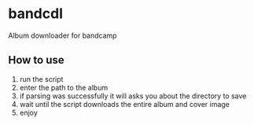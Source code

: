 # bandcdl
Album downloader for bandcamp

## How to use

1) run the script 
2) enter the path to the album
3) if parsing was successfully it will asks you about the directory to save
4) wait until the script downloads the entire album and cover image
5) enjoy 
